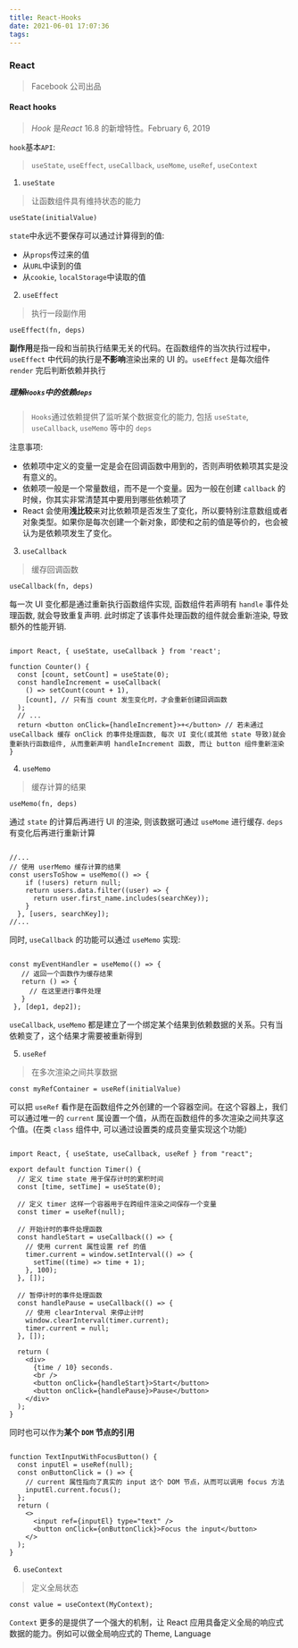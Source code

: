 ```yaml
---
title: React-Hooks
date: 2021-06-01 17:07:36
tags:
---
```




### React

> Facebook 公司出品

#### React hooks

> *Hook* 是*React* 16.8 的新增特性。February 6, 2019

`hook`基本`API`:

> `useState`, `useEffect`, `useCallback`, `useMome`, `useRef`, `useContext`

1. `useState`

> 让函数组件具有维持状态的能力

```
useState(initialValue)
```



`state`中永远不要保存可以通过计算得到的值: 

- 从`props`传过来的值
- 从`URL`中读到的值
- 从`cookie`, `localStorage`中读取的值

2. `useEffect`

> 执行一段副作用

```
useEffect(fn, deps)
```



**副作用**是指一段和当前执行结果无关的代码。在函数组件的当次执行过程中，`useEffect` 中代码的执行是**不影响**渲染出来的 UI 的。`useEffect` 是每次组件 `render` 完后判断依赖并执行

##### 理解`Hooks`中的依赖`deps`

> `Hooks`通过依赖提供了监听某个数据变化的能力, 包括 `useState`, `useCallback`, `useMemo` 等中的 `deps`

注意事项: 

- 依赖项中定义的变量一定是会在回调函数中用到的，否则声明依赖项其实是没有意义的。
- 依赖项一般是一个常量数组，而不是一个变量。因为一般在创建 `callback` 的时候，你其实非常清楚其中要用到哪些依赖项了
- React 会使用**浅比较**来对比依赖项是否发生了变化，所以要特别注意数组或者对象类型。如果你是每次创建一个新对象，即使和之前的值是等价的，也会被认为是依赖项发生了变化。

3. `useCallback`

> 缓存回调函数

```
useCallback(fn, deps)
```



每一次 UI 变化都是通过重新执行函数组件实现, 函数组件若声明有 `handle`  事件处理函数, 就会导致重复声明. 此时绑定了该事件处理函数的组件就会重新渲染, 导致额外的性能开销.

```

import React, { useState, useCallback } from 'react';

function Counter() {
  const [count, setCount] = useState(0);
  const handleIncrement = useCallback(
    () => setCount(count + 1),
    [count], // 只有当 count 发生变化时，才会重新创建回调函数
  );
  // ...
  return <button onClick={handleIncrement}>+</button> // 若未通过 useCallback 缓存 onClick 的事件处理函数, 每次 UI 变化(或其他 state 导致)就会重新执行函数组件, 从而重新声明 handleIncrement 函数, 而让 button 组件重新渲染
}

```

4. `useMemo`

> 缓存计算的结果

```
useMemo(fn, deps)
```



通过 `state` 的计算后再进行 UI 的渲染, 则该数据可通过 `useMome` 进行缓存. `deps` 有变化后再进行重新计算

```

//...
// 使用 userMemo 缓存计算的结果
const usersToShow = useMemo(() => {
    if (!users) return null;
    return users.data.filter((user) => {
      return user.first_name.includes(searchKey));
    }
  }, [users, searchKey]);
//...
```

同时, `useCallback` 的功能可以通过 `useMemo` 实现: 

```

const myEventHandler = useMemo(() => {
   // 返回一个函数作为缓存结果
   return () => {
     // 在这里进行事件处理
   }
 }, [dep1, dep2]);
```

`useCallback`, `useMemo` 都是建立了一个绑定某个结果到依赖数据的关系。只有当依赖变了，这个结果才需要被重新得到

5. `useRef`

> 在多次渲染之间共享数据

```
const myRefContainer = useRef(initialValue)
```

可以把 `useRef` 看作是在函数组件之外创建的一个容器空间。在这个容器上，我们可以通过唯一的 `current` 属设置一个值，从而在函数组件的多次渲染之间共享这个值。(在类 `class` 组件中, 可以通过设置类的成员变量实现这个功能)

```

import React, { useState, useCallback, useRef } from "react";

export default function Timer() {
  // 定义 time state 用于保存计时的累积时间
  const [time, setTime] = useState(0);

  // 定义 timer 这样一个容器用于在跨组件渲染之间保存一个变量
  const timer = useRef(null);

  // 开始计时的事件处理函数
  const handleStart = useCallback(() => {
    // 使用 current 属性设置 ref 的值
    timer.current = window.setInterval(() => {
      setTime((time) => time + 1);
    }, 100);
  }, []);

  // 暂停计时的事件处理函数
  const handlePause = useCallback(() => {
    // 使用 clearInterval 来停止计时
    window.clearInterval(timer.current);
    timer.current = null;
  }, []);

  return (
    <div>
      {time / 10} seconds.
      <br />
      <button onClick={handleStart}>Start</button>
      <button onClick={handlePause}>Pause</button>
    </div>
  );
}
```

同时也可以作为**某个 `DOM` 节点的引用**

```

function TextInputWithFocusButton() {
  const inputEl = useRef(null);
  const onButtonClick = () => {
    // current 属性指向了真实的 input 这个 DOM 节点，从而可以调用 focus 方法
    inputEl.current.focus();
  };
  return (
    <>
      <input ref={inputEl} type="text" />
      <button onClick={onButtonClick}>Focus the input</button>
    </>
  );
}
```



6. `useContext`

> 定义全局状态

```
const value = useContext(MyContext);
```

`Context` 更多的是提供了一个强大的机制，让 React 应用具备定义全局的响应式数据的能力。例如可以做全局响应式的 Theme, Language

